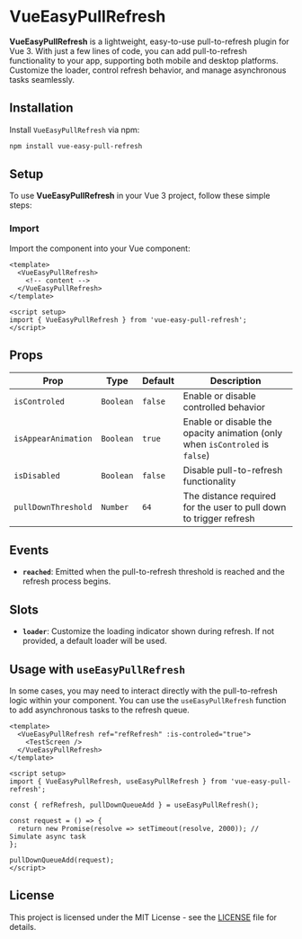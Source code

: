 # VueEasyPullRefresh

**VueEasyPullRefresh** is a lightweight, easy-to-use pull-to-refresh plugin for Vue 3. With just a few lines of code, you can add pull-to-refresh functionality to your app, supporting both mobile and desktop platforms. Customize the loader, control refresh behavior, and manage asynchronous tasks seamlessly.

## Installation

Install `VueEasyPullRefresh` via npm:

```bash
npm install vue-easy-pull-refresh
```

## Setup

To use **VueEasyPullRefresh** in your Vue 3 project, follow these simple steps:

### Import

Import the component into your Vue component:

```vue
<template>
  <VueEasyPullRefresh>
    <!-- content -->
  </VueEasyPullRefresh>
</template>

<script setup>
import { VueEasyPullRefresh } from 'vue-easy-pull-refresh';
</script>
```

## Props

| Prop                  | Type     | Default | Description                                                  |
|-----------------------|----------|---------|--------------------------------------------------------------|
| `isControled`          | `Boolean`| `false` | Enable or disable controlled behavior                         |
| `isAppearAnimation`    | `Boolean`| `true`  | Enable or disable the opacity animation (only when `isControled` is `false`) |
| `isDisabled`           | `Boolean`| `false` | Disable pull-to-refresh functionality                        |
| `pullDownThreshold`    | `Number` | `64`    | The distance required for the user to pull down to trigger refresh |

## Events

- **`reached`**: Emitted when the pull-to-refresh threshold is reached and the refresh process begins.

## Slots

- **`loader`**: Customize the loading indicator shown during refresh. If not provided, a default loader will be used.

## Usage with `useEasyPullRefresh`

In some cases, you may need to interact directly with the pull-to-refresh logic within your component. You can use the `useEasyPullRefresh` function to add asynchronous tasks to the refresh queue.

```vue
<template>
  <VueEasyPullRefresh ref="refRefresh" :is-controled="true">
    <TestScreen />
  </VueEasyPullRefresh>
</template>

<script setup>
import { VueEasyPullRefresh, useEasyPullRefresh } from 'vue-easy-pull-refresh';

const { refRefresh, pullDownQueueAdd } = useEasyPullRefresh();

const request = () => {
  return new Promise(resolve => setTimeout(resolve, 2000)); // Simulate async task
};

pullDownQueueAdd(request);
</script>
```

## License

This project is licensed under the MIT License - see the [LICENSE](./LICENSE) file for details.
